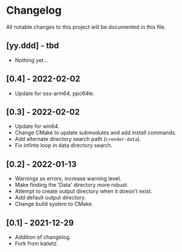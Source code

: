 # Changelog
All notable changes to this project will be documented in this file.

## [yy.ddd] - tbd
- Nothing yet...

## [0.4] - 2022-02-02
- Update for osx-arm64, ppc64le.

## [0.3] - 2022-02-02
- Update for win64.
- Change CMake to update submodules and add install commands.
- Add alternate directory search path (`crender-data`).
- Fix infinte loop in data directory search.

## [0.2] - 2022-01-13
- Warnings as errors, increase warning level.
- Make finding the 'Data' directory more robust.
- Attempt to create output directory when it doesn't exist.
- Add default output directory.
- Change build system to CMake.

## [0.1] - 2021-12-29
- Addition of changelog.
- Fork from katietz.
